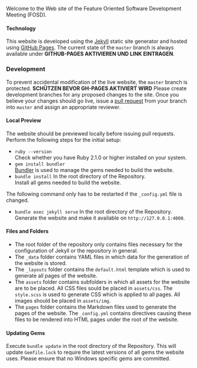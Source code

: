 Welcome to the Web site of the Feature Oriented Software Development Meeting (FOSD).

#### Technology
This website is developed using the [Jekyll](https://jekyllrb.com/) static site generator and hosted using [GitHub Pages](https://pages.github.com/). 
The current state of the `master` branch is always available under **GITHUB-PAGES AKTIVIEREN UND LINK EINTRAGEN**.

### Development
To prevent accidental modification of the live website, the `master` branch is protected. **SCHÜTZEN BEVOR GH-PAGES AKTIVIERT WIRD**
Please create development branches for any proposed changes to the site. 
Once you believe your changes should go live, issue a [pull request](https://help.github.com/articles/about-pull-requests/) from your branch into `master` and assign an appropriate reviewer.

#### Local Preview
The website should be previewed locally before issuing pull requests.  
Perform the following steps for the initial setup:
* `ruby --version`  
  Check whether you have Ruby 2.1.0 or higher installed on your system.
* `gem install bundler`  
  [Bundler](https://bundler.io/) is used to manage the gems needed to build the website.
* `bundle install` In the root directory of the Repository.  
  Install all gems needed to build the website.
  
The following command only has to be restarted if the `_config.yml` file is changed.
  
* `bundle exec jekyll serve` In the root directory of the Repository.  
  Generate the website and make it available on `http://127.0.0.1:4000`.
  
#### Files and Folders
* The root folder of the repository only contains files necessary for the configuration of Jekyll or the repository in general.
* The `_data` folder contains YAML files in which data for the generation of the website is stored.
* The `_layouts` folder contains the `default.html` template which is used to generate all pages of the website.
* The `assets` folder contains subfolders in which all assets for the website are to be placed. 
  All CSS files sould be placed in `assets/css`. The `style.scss` is used to generate CSS which is applied to all pages.
  All images should be placed in `assets/img`.
* The `pages` folder contains the Markdown files used to generate the pages of the website. 
  The `_config.yml` contains directives causing these files to be rendered into HTML pages under the root of the website.

#### Updating Gems
Execute `bundle update` in the root directory of the Repository. 
This will update `Gemfile.lock` to require the latest versions of all gems the website uses. 
Please ensure that no Windows specific gems are committed.
